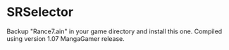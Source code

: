 # SRSelector
Backup "Rance7.ain" in your game directory and install this one.
Compiled using version 1.07 MangaGamer release.
